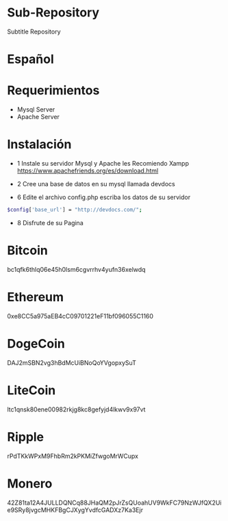 # Sub-Repository
Subtitle Repository
# Español
# Requerimientos
* Mysql Server
* Apache Server 
# Instalación
* 1 Instale su servidor Mysql y Apache les Recomiendo Xampp https://www.apachefriends.org/es/download.html
* 2 Cree una base de datos en su mysql llamada devdocs

* 6 Edite el archivo config.php escriba los datos de su servidor
```bash
$config['base_url'] = "http://devdocs.com/";
```

* 8 Disfrute de su Pagina


# Bitcoin
bc1qfk6thlq06e45h0lsm6cgvrrhv4yufn36xelwdq
# Ethereum
0xe8CC5a975aEB4cC09701221eF11bf096055C1160
# DogeCoin
DAJ2mSBN2vg3hBdMcUiBNoQoYVgopxySuT
# LiteCoin
ltc1qnsk80ene00982rkjg8kc8gefyjd4lkwv9x97vt
# Ripple
rPdTKkWPxM9FhbRm2kPKMiZfwgoMrWCupx
# Monero
42Z81ta12A4JULLDQNCq88JHaQM2pJrZsQUoahUV9WkFC79NzWJfQX2Uie9SRy8jvgcMHKFBgCJXygYvdfcGADXz7Ka3Ejr
